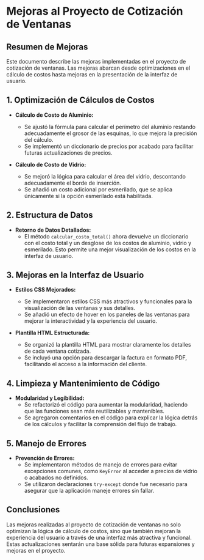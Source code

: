 # Mejoras al Proyecto de Cotización de Ventanas

## Resumen de Mejoras
Este documento describe las mejoras implementadas en el proyecto de cotización de ventanas. Las mejoras abarcan desde optimizaciones en el cálculo de costos hasta mejoras en la presentación de la interfaz de usuario.

## 1. Optimización de Cálculos de Costos
- **Cálculo de Costo de Aluminio:**
  - Se ajustó la fórmula para calcular el perímetro del aluminio restando adecuadamente el grosor de las esquinas, lo que mejora la precisión del cálculo.
  - Se implementó un diccionario de precios por acabado para facilitar futuras actualizaciones de precios.

- **Cálculo de Costo de Vidrio:**
  - Se mejoró la lógica para calcular el área del vidrio, descontando adecuadamente el borde de inserción.
  - Se añadió un costo adicional por esmerilado, que se aplica únicamente si la opción esmerilado está habilitada.

## 2. Estructura de Datos
- **Retorno de Datos Detallados:**
  - El método `calcular_costo_total()` ahora devuelve un diccionario con el costo total y un desglose de los costos de aluminio, vidrio y esmerilado. Esto permite una mejor visualización de los costos en la interfaz de usuario.

## 3. Mejoras en la Interfaz de Usuario
- **Estilos CSS Mejorados:**
  - Se implementaron estilos CSS más atractivos y funcionales para la visualización de las ventanas y sus detalles.
  - Se añadió un efecto de hover en los paneles de las ventanas para mejorar la interactividad y la experiencia del usuario.

- **Plantilla HTML Estructurada:**
  - Se organizó la plantilla HTML para mostrar claramente los detalles de cada ventana cotizada.
  - Se incluyó una opción para descargar la factura en formato PDF, facilitando el acceso a la información del cliente.

## 4. Limpieza y Mantenimiento de Código
- **Modularidad y Legibilidad:**
  - Se refactorizó el código para aumentar la modularidad, haciendo que las funciones sean más reutilizables y mantenibles.
  - Se agregaron comentarios en el código para explicar la lógica detrás de los cálculos y facilitar la comprensión del flujo de trabajo.

## 5. Manejo de Errores
- **Prevención de Errores:**
  - Se implementaron métodos de manejo de errores para evitar excepciones comunes, como `KeyError` al acceder a precios de vidrio o acabados no definidos.
  - Se utilizaron declaraciones `try-except` donde fue necesario para asegurar que la aplicación maneje errores sin fallar.

## Conclusiones
Las mejoras realizadas al proyecto de cotización de ventanas no solo optimizan la lógica de cálculo de costos, sino que también mejoran la experiencia del usuario a través de una interfaz más atractiva y funcional. Estas actualizaciones sentarán una base sólida para futuras expansiones y mejoras en el proyecto.
